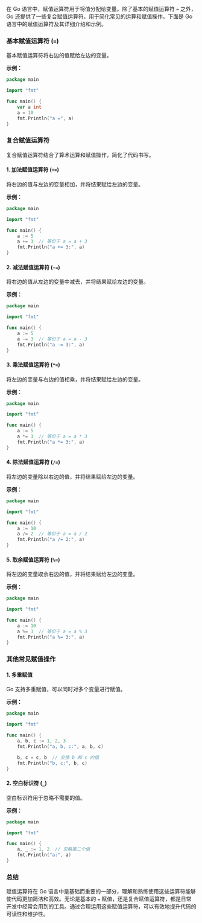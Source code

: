 在 Go 语言中，赋值运算符用于将值分配给变量。除了基本的赋值运算符 `=` 之外，Go 还提供了一些复合赋值运算符，用于简化常见的运算和赋值操作。下面是 Go 语言中的赋值运算符及其详细介绍和示例。

### 基本赋值运算符 (`=`)

基本赋值运算符将右边的值赋给左边的变量。

**示例：**
```go
package main

import "fmt"

func main() {
    var a int
    a = 10
    fmt.Println("a =", a)
}
```

### 复合赋值运算符

复合赋值运算符结合了算术运算和赋值操作，简化了代码书写。

#### 1. 加法赋值运算符 (`+=`)

将右边的值与左边的变量相加，并将结果赋给左边的变量。

**示例：**
```go
package main

import "fmt"

func main() {
    a := 5
    a += 3  // 等价于 a = a + 3
    fmt.Println("a += 3:", a)
}
```

#### 2. 减法赋值运算符 (`-=`)

将右边的值从左边的变量中减去，并将结果赋给左边的变量。

**示例：**
```go
package main

import "fmt"

func main() {
    a := 5
    a -= 3  // 等价于 a = a - 3
    fmt.Println("a -= 3:", a)
}
```

#### 3. 乘法赋值运算符 (`*=`)

将左边的变量与右边的值相乘，并将结果赋给左边的变量。

**示例：**
```go
package main

import "fmt"

func main() {
    a := 5
    a *= 3  // 等价于 a = a * 3
    fmt.Println("a *= 3:", a)
}
```

#### 4. 除法赋值运算符 (`/=`)

将左边的变量除以右边的值，并将结果赋给左边的变量。

**示例：**
```go
package main

import "fmt"

func main() {
    a := 10
    a /= 2  // 等价于 a = a / 2
    fmt.Println("a /= 2:", a)
}
```

#### 5. 取余赋值运算符 (`%=`)

将左边的变量取余右边的值，并将结果赋给左边的变量。

**示例：**
```go
package main

import "fmt"

func main() {
    a := 10
    a %= 3  // 等价于 a = a % 3
    fmt.Println("a %= 3:", a)
}
```

### 其他常见赋值操作

#### 1. 多重赋值

Go 支持多重赋值，可以同时对多个变量进行赋值。

**示例：**
```go
package main

import "fmt"

func main() {
    a, b, c := 1, 2, 3
    fmt.Println("a, b, c:", a, b, c)

    b, c = c, b  // 交换 b 和 c 的值
    fmt.Println("b, c:", b, c)
}
```

#### 2. 空白标识符 (`_`)

空白标识符用于忽略不需要的值。

**示例：**
```go
package main

import "fmt"

func main() {
    a, _ := 1, 2  // 忽略第二个值
    fmt.Println("a:", a)
}
```

### 总结

赋值运算符在 Go 语言中是基础而重要的一部分，理解和熟练使用这些运算符能够使代码更加简洁和高效。无论是基本的 `=` 赋值，还是复合赋值运算符，都是日常开发中经常会用到的工具。通过合理运用这些赋值运算符，可以有效地提升代码的可读性和维护性。